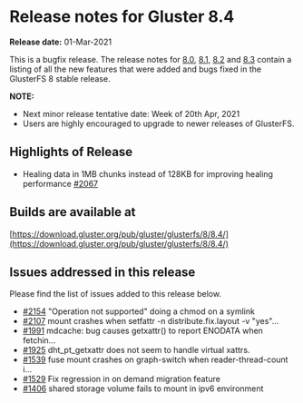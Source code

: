 # Release notes for Gluster 8.4

**Release date:** 01-Mar-2021

This is a bugfix release. The release notes for [8.0](8.0.md), [8.1](8.1.md), [8.2](8.2.md) and [8.3](8.3.md)
contain a listing of all the new features that were added
and bugs fixed in the GlusterFS 8 stable release.

**NOTE:**

- Next minor release tentative date: Week of 20th Apr, 2021
- Users are highly encouraged to upgrade to newer releases of GlusterFS.

## Highlights of Release

- Healing data in 1MB chunks instead of 128KB for improving healing performance [#2067](https://github.com/gluster/glusterfs/issues/2067)

## Builds are available at

[https://download.gluster.org/pub/gluster/glusterfs/8/8.4/](https://download.gluster.org/pub/gluster/glusterfs/8/8.4/)

## Issues addressed in this release

Please find the list of issues added to this release below.

- [#2154](https://github.com/gluster/glusterfs/issues/2154) "Operation not supported" doing a chmod on a symlink
- [#2107](https://github.com/gluster/glusterfs/issues/2107) mount crashes when setfattr -n distribute.fix.layout -v "yes"...
- [#1991](https://github.com/gluster/glusterfs/issues/1991) mdcache: bug causes getxattr() to report ENODATA when fetchin...
- [#1925](https://github.com/gluster/glusterfs/issues/1925) dht_pt_getxattr does not seem to handle virtual xattrs.
- [#1539](https://github.com/gluster/glusterfs/issues/1539) fuse mount crashes on graph-switch when reader-thread-count i...
- [#1529](https://github.com/gluster/glusterfs/issues/1529) Fix regression in on demand migration feature
- [#1406](https://github.com/gluster/glusterfs/issues/1406) shared storage volume fails to mount in ipv6 environment
